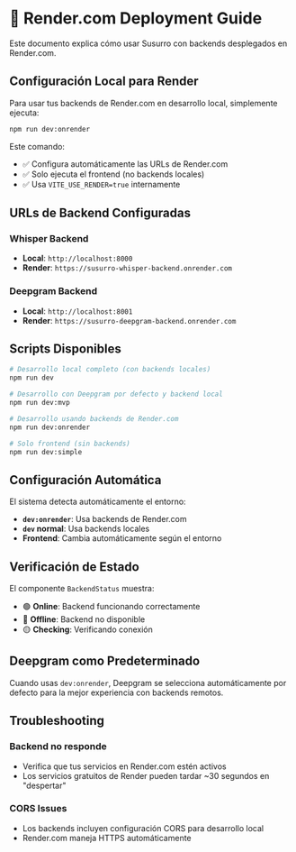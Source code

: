 # 🚀 Render.com Deployment Guide

Este documento explica cómo usar Susurro con backends desplegados en Render.com.

## Configuración Local para Render

Para usar tus backends de Render.com en desarrollo local, simplemente ejecuta:

```bash
npm run dev:onrender
```

Este comando:
- ✅ Configura automáticamente las URLs de Render.com
- ✅ Solo ejecuta el frontend (no backends locales)
- ✅ Usa `VITE_USE_RENDER=true` internamente

## URLs de Backend Configuradas

### Whisper Backend
- **Local**: `http://localhost:8000`
- **Render**: `https://susurro-whisper-backend.onrender.com`

### Deepgram Backend
- **Local**: `http://localhost:8001`
- **Render**: `https://susurro-deepgram-backend.onrender.com`

## Scripts Disponibles

```bash
# Desarrollo local completo (con backends locales)
npm run dev

# Desarrollo con Deepgram por defecto y backend local
npm run dev:mvp

# Desarrollo usando backends de Render.com
npm run dev:onrender

# Solo frontend (sin backends)
npm run dev:simple
```

## Configuración Automática

El sistema detecta automáticamente el entorno:

- **`dev:onrender`**: Usa backends de Render.com
- **`dev` normal**: Usa backends locales
- **Frontend**: Cambia automáticamente según el entorno

## Verificación de Estado

El componente `BackendStatus` muestra:
- 🟢 **Online**: Backend funcionando correctamente
- 🔴 **Offline**: Backend no disponible
- 🟡 **Checking**: Verificando conexión

## Deepgram como Predeterminado

Cuando usas `dev:onrender`, Deepgram se selecciona automáticamente por defecto para la mejor experiencia con backends remotos.

## Troubleshooting

### Backend no responde
- Verifica que tus servicios en Render.com estén activos
- Los servicios gratuitos de Render pueden tardar ~30 segundos en "despertar"

### CORS Issues
- Los backends incluyen configuración CORS para desarrollo local
- Render.com maneja HTTPS automáticamente
